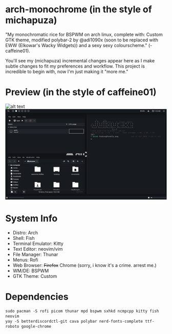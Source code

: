 # arch-monochrome (in the style of michapuza)

"My monochromatic rice for BSPWM on arch linux, complete with: Custom GTK theme, modified polybar-2 by @adi1090x (soon to be replaced with EWW (Elkowar's Wacky Widgets)) and a sexy sexy colourscheme." (-caffeine01).

You'll see my (michapuza) incremental changes appear here as I make subtle changes to fit my preferences and workflow. This project is incredible to begin with, now I'm just making it "more me."


# Preview (in the style of caffeine01)
![alt text](https://host.juicehq.xyz/uploads/b4fa1db0-5e4d-4990-a945-3d3e58e43468/wKrPCcs5.png)
![alt text](https://raw.githubusercontent.com/Juicyexe/arch-monochrome/main/img/fuckingfinally.png?raw=true)

# System Info
* Distro: Arch
* Shell: Fish
* Terminal Emulator: Kitty
* Text Editor: neovim/vim
* File Manager: Thunar
* Menus: Rofi
* Web Browser: ~~Firefox~~ Chrome (sorry, i know it's a crime. arrest me.)
* WM/DE: BSPWM
* GTK Theme: Custom


# Dependencies
```
sudo pacman -S rofi picom thunar mpd bspwm sxhkd ncmpcpp kitty fish neovim
yay -S betterdiscordctl-git cava polybar nerd-fonts-complete ttf-roboto google-chrome
```
